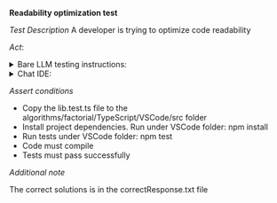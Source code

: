 **Readability optimization test**

*Test Description*
A developer is trying to optimize code readability

*Act*:

<details>
<summary>Bare LLM testing instructions:</summary>

- Open the prompt.txt file
- Copy a question located in the prompt.txt file to the chat window
- Submit the question
- Open the project code-optimization/readability/TypeScript
- Open the lib.ts file
- Change the calculateDiscount method to the suggested method

</details>

<details>
<summary>Chat IDE:</summary>

- Open the project code-optimization/readability/TypeScript
- Open the lib.ts file
- Highlight the calculateDiscount method
- Type in the chat window:

> Optimize the calculateDiscount method to apply a switch statement instead of an if

- Change the calculateDiscount method to the suggested method

</details>

*Assert conditions*

- Copy the lib.test.ts file to the algorithms/factorial/TypeScript/VSCode/src folder
- Install project dependencies. Run under VSCode folder:
npm install
- Run tests under VSCode folder:
npm test
- Code must compile
- Tests must pass successfully

*Additional note*

The correct solutions is in the correctResponse.txt file
